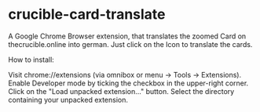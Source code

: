 # crucible-card-translate

A Google Chrome Browser extension, that translates the zoomed Card on thecrucible.online into german.
Just click on the Icon to translate the cards.

How to install:

Visit chrome://extensions (via omnibox or menu -> Tools -> Extensions).
Enable Developer mode by ticking the checkbox in the upper-right corner.
Click on the "Load unpacked extension..." button.
Select the directory containing your unpacked extension.
